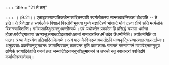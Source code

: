 +++
title = "21 ते तम्"

+++
।।9.21।। एतादृशस्याप्यतिकष्टेनासादितस्यापि स्वर्गलोकस्य
सान्तत्वादनिष्टतां बोधयति -- ते इति। ते त्रैविद्याः तं स्वर्गलोकं विशालं
विस्तीर्णं भुक्त्वा पुण्ये यज्ञादिरुपे भोगप्रदे भोगं दत्त्वा क्षीणे सति
मर्त्यलोकं विशन्त्याविशन्ति। गर्भवासादिदुःखमनुभवन्तीत्यर्थः। एवं
यथोक्तेन प्रकारेण हि प्रसिद्धं त्रयाणां धर्माणां
हौत्राध्यर्ववौद्गात्राणां ऋग्यजुःसमाख्यवेदत्रयबोधतानां समाहारस्त्रिधर्मं
तदेव त्रैधर्म्यमिति। त्रयीधर्ममिति वा पाठः। त्रय्या वेदत्रयेण
प्रतिपादितमित्यर्थः। अयं पाठः कैश्चिद्य्वाख्यातोऽपि
भाष्यकृद्भिरव्याख्यातत्वान्नादर्तव्यः। अनुप्रपन्नाः प्रकर्षेणानुसृतवन्तः
कामान्विषयान् कामयन्त इति कामकामाः गतागतं गमनागमनं मरणवेदनामनुभूय
क्षणिकं स्वर्गादिकंप्रति गमनं ततः जन्मादिवेदनामनुभवितुमागमनं च लभन्ते
नतु स्वातन्त्र्यं क्वचिदपि कर्माधीनत्वात्तेषाम्।
